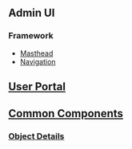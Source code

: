 ## Admin UI

### Framework

  -   [Masthead](https://ovirt.github.io/ovirt-design/admin-ui/framework/masthead)
  - [Navigation](https://ovirt.github.io/ovirt-design/admin-ui/framework/navigation)

## [User Portal](https://ovirt.github.io/ovirt-design/user-portal/overview)

## [Common Components](https://ovirt.github.io/ovirt-design/common/overview)

### [Object Details](https://ovirt.github.io/ovirt-design/common/object-details)
